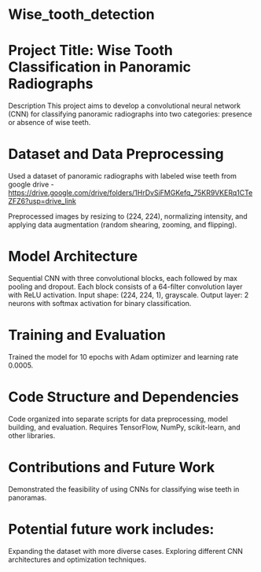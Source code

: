 # Wise_tooth_detection
# Project Title: Wise Tooth Classification in Panoramic Radiographs
Description
This project aims to develop a convolutional neural network (CNN) for classifying panoramic radiographs into two categories: presence or absence of wise teeth.

# Dataset and Data Preprocessing
Used a dataset of panoramic radiographs with labeled wise teeth from google drive - 
https://drive.google.com/drive/folders/1HrDvSiFMGKefq_75KR9VKERq1CTeZFZ6?usp=drive_link

Preprocessed images by resizing to (224, 224), normalizing intensity, and applying data augmentation (random shearing, zooming, and flipping).

# Model Architecture
Sequential CNN with three convolutional blocks, each followed by max pooling and dropout.
Each block consists of a 64-filter convolution layer with ReLU activation.
Input shape: (224, 224, 1), grayscale.
Output layer: 2 neurons with softmax activation for binary classification.

# Training and Evaluation
Trained the model for 10 epochs with Adam optimizer and learning rate 0.0005.

# Code Structure and Dependencies
Code organized into separate scripts for data preprocessing, model building, and evaluation.
Requires TensorFlow, NumPy, scikit-learn, and other libraries.

# Contributions and Future Work
Demonstrated the feasibility of using CNNs for classifying wise teeth in panoramas.

# Potential future work includes:
Expanding the dataset with more diverse cases.
Exploring different CNN architectures and optimization techniques.
